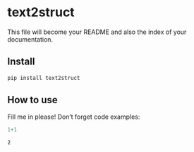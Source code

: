 text2struct
================

<!-- WARNING: THIS FILE WAS AUTOGENERATED! DO NOT EDIT! -->

This file will become your README and also the index of your
documentation.

## Install

``` sh
pip install text2struct
```

## How to use

Fill me in please! Don’t forget code examples:

``` python
1+1
```

    2
